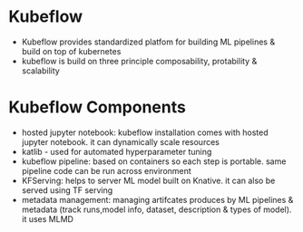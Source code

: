 # Kubeflow 

- Kubeflow provides standardized platfom for building ML pipelines & build on top of kubernetes 
- kubeflow is build on three principle composability, protability & scalability

# Kubeflow Components

- hosted jupyter notebook: kubeflow installation comes with hosted jupyter notebook. it can dynamically scale resources
- katlib - used for automated hyperparameter tuning 
- kubeflow pipeline: based on containers so each step is portable. same pipeline code can be run across environment
- KFServing: helps to server ML model built on Knative. it can also be served using TF serving 
- metadata management: managing artifcates produces by ML pipelines & metadata (track runs,model info, dataset, description & types of model). it uses MLMD
